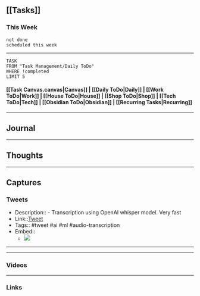 ## [[Tasks]]

### This Week

```tasks
not done
scheduled this week
```

---
```dataview
TASK
FROM "Task Management/Daily ToDo"
WHERE !completed
LIMIT 5
```


#### [[Task Canvas.canvas|Canvas]] | [[Daily ToDo|Daily]] | [[Work ToDo|Work]] |  [[House ToDo|House]] |  [[Shop ToDo|Shop]] | [[Tech ToDo|Tech]] | [[Obsidian ToDo|Obsidian]] | [[Recurring Tasks|Recurring]] 
---
## Journal

---
## Thoughts

---
## Captures

### Tweets
- Description:: - Transcription using OpenAI whisper model. Very fast
- Link::[Tweet](https://twitter.com/reach_vb/status/1713995007324004794?t=zVXhjc1I2In9RgH5oUsXyw&s=19)
- Tags:: #tweet #ai #ml #audio-transcription 
- Embed:: 
	- ![](https://twitter.com/reach_vb/status/1713995007324004794?t=zVXhjc1I2In9RgH5oUsXyw&s=19)

 --- 

---
### Videos

---
### Links



